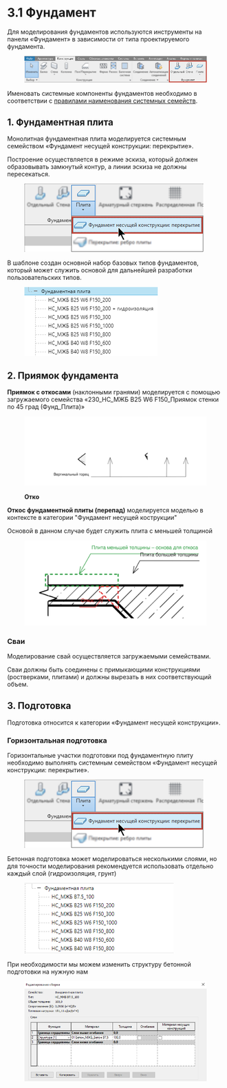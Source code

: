 # 3.1 Фундамент

Для моделирования фундаментов используются инструменты на панели «Фундамент» в зависимости от типа проектируемого фундамента.

<figure><img src="../../.gitbook/assets/Фундамент 1.png" alt=""><figcaption></figcaption></figure>

Именовать системные компоненты фундаментов необходимо в соответствии с [правилами наименования системных семейств](../../reglament-bim/interactive-blocks.md).

## 1. **Фундаментная плита**

Монолитная фундаментная плита моделируется системным семейством «Фундамент несущей конструкции: перекрытие».

Построение осуществляется в режиме эскиза, который должен образовывать замкнутый контур, а линии эскиза не должны пересекаться.

<figure><img src="../../.gitbook/assets/Фундамент 2.png" alt=""><figcaption></figcaption></figure>

В шаблоне создан основной набор базовых типов фундаментов, который может служить основой для дальнейшей разработки пользовательских типов.

<figure><img src="../../.gitbook/assets/Фундамент 3.png" alt=""><figcaption></figcaption></figure>



## **2. Приямок фундамента**

**Приямок с откосами** (наклонными гранями) моделируется с помощью загружаемого семейства «230\_НС\_МЖБ В25 W6 F150\_Приямок стенки по 45 град (Фунд\_Плита)»

<figure><img src="../../.gitbook/assets/Фундамент 4.svg" alt=""><figcaption><p><strong>Отко</strong></p></figcaption></figure>

**Откос фундаментной плиты (перепад)** моделируется моделью в контексте в категории "Фундамент несущей кострукции"

Основой в данном случае будет служить плита с меньшей толщиной

<figure><img src="../../.gitbook/assets/file.excalidraw.svg" alt=""><figcaption></figcaption></figure>

### **Сваи**

Моделирование свай осуществляется загружаемыми семействами.

Сваи должны быть соединены с примыкающими конструкциями (ростверками, плитами) и должны вырезать в них соответствующий объем.



## 3. **Подготовка**

Подготовка относится к категории «Фундамент несущей конструкции».

### Горизонтальная подготовка

Горизонтальные участки подготовки под фундаментную плиту необходимо выполнять системным семейством «Фундамент несущей конструкции: перекрытие».

<figure><img src="../../.gitbook/assets/Фундамент 2.png" alt=""><figcaption></figcaption></figure>

Бетонная подготовка может моделироваться несколькими слоями, но для точности моделирования рекомендуется использовать отдельно каждый слой (гидроизоляция, грунт)

<figure><img src="../../.gitbook/assets/2025-06-10_14-10-17.png" alt=""><figcaption></figcaption></figure>

При необходимости мы можем изменить структуру бетонной подготовки на нужную нам

<figure><img src="../../.gitbook/assets/2025-06-10_14-09-23.png" alt=""><figcaption></figcaption></figure>
